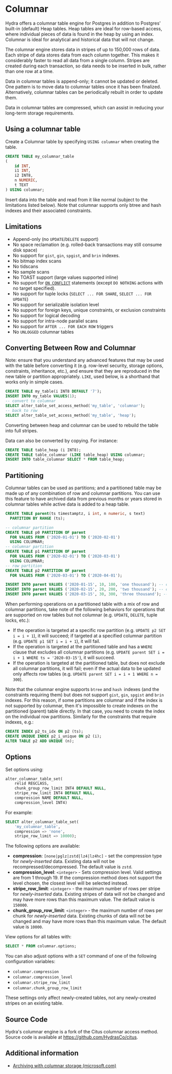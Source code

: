 # Columnar

Hydra offers a columnar table engine for Postgres in addition to Postgres' built-in (default) Heap tables. Heap tables are ideal for row-based access, where individual pieces of data is found in the heap by using an index. Columnar is ideal for analytical and historical data that will not change.

The columnar engine stores data in stripes of up to 150,000 rows of data. Each stripe of data stores data from each column together. This makes it considerably faster to read all data from a single column. Stripes are created during each transaction, so data needs to be inserted in bulk, rather than one row at a time.

Data in columnar tables is append-only; it cannot be updated or deleted. One pattern is to move data to columnar tables once it has been finalized. Alternatively, columnar tables can be periodically rebuilt in order to update them.

Data in columnar tables are compressed, which can assist in reducing your long-term storage requirements.

## Using a columnar table

Create a Columnar table by specifying ``USING columnar`` when creating the table.

```sql
CREATE TABLE my_columnar_table
(
    id INT,
    i1 INT,
    i2 INT8,
    n NUMERIC,
    t TEXT
) USING columnar;
```

Insert data into the table and read from it like normal (subject to the limitations listed below). Note that columnar supports only btree and hash indexes and their associated constraints.

## Limitations

* Append-only (no ``UPDATE``/``DELETE`` support)
* No space reclamation (e.g. rolled-back transactions may still consume disk space)
* No support for `gist`, `gin`, `spgist`, and `brin` indexes.
* No bitmap index scans
* No tidscans
* No sample scans
* No TOAST support (large values supported inline)
* No support for [``ON CONFLICT``](https://www.postgresql.org/docs/12/sql-insert.html#SQL-ON-CONFLICT)
  statements (except ``DO NOTHING`` actions with no target specified).
* No support for tuple locks (``SELECT ... FOR SHARE``, ``SELECT ... FOR UPDATE``)
* No support for serializable isolation level
* No support for foreign keys, unique constraints, or exclusion constraints
* No support for logical decoding
* No support for intra-node parallel scans
* No support for ``AFTER ... FOR EACH ROW`` triggers
* No `UNLOGGED` columnar tables

## Converting Between Row and Columnar

Note: ensure that you understand any advanced features that may be
used with the table before converting it (e.g. row-level security,
storage options, constraints, inheritance, etc.), and ensure that they
are reproduced in the new table or partition appropriately. ``LIKE``,
used below, is a shorthand that works only in simple cases.

```sql
CREATE TABLE my_table(i INT8 DEFAULT '7');
INSERT INTO my_table VALUES(1);
-- convert to columnar
SELECT alter_table_set_access_method('my_table', 'columnar');
-- back to row
SELECT alter_table_set_access_method('my_table', 'heap');
```

Converting between heap and columnar can be used to rebuild the table into full stripes.

Data can also be converted by copying. For instance:

```sql
CREATE TABLE table_heap (i INT8);
CREATE TABLE table_columnar (LIKE table_heap) USING columnar;
INSERT INTO table_columnar SELECT * FROM table_heap;
```

## Partitioning

Columnar tables can be used as partitions; and a partitioned table may
be made up of any combination of row and columnar partitions. You can
use this feature to have archived data from previous months or years 
stored in columnar tables while active data is added to a heap table.

```sql
CREATE TABLE parent(ts timestamptz, i int, n numeric, s text)
  PARTITION BY RANGE (ts);

-- columnar partition
CREATE TABLE p0 PARTITION OF parent
  FOR VALUES FROM ('2020-01-01') TO ('2020-02-01')
  USING COLUMNAR;
-- columnar partition
CREATE TABLE p1 PARTITION OF parent
  FOR VALUES FROM ('2020-02-01') TO ('2020-03-01')
  USING COLUMNAR;
-- row partition
CREATE TABLE p2 PARTITION OF parent
  FOR VALUES FROM ('2020-03-01') TO ('2020-04-01');

INSERT INTO parent VALUES ('2020-01-15', 10, 100, 'one thousand'); -- columnar
INSERT INTO parent VALUES ('2020-02-15', 20, 200, 'two thousand'); -- columnar
INSERT INTO parent VALUES ('2020-03-15', 30, 300, 'three thousand'); -- row
```

When performing operations on a partitioned table with a mix of row
and columnar partitions, take note of the following behaviors for
operations that are supported on row tables but not columnar
(e.g. ``UPDATE``, ``DELETE``, tuple locks, etc.):

* If the operation is targeted at a specific row partition
  (e.g. ``UPDATE p2 SET i = i + 1``), it will succeed; if targeted at
  a specified columnar partition (e.g. ``UPDATE p1 SET i = i + 1``),
  it will fail.
* If the operation is targeted at the partitioned table and has a
  ``WHERE`` clause that excludes all columnar partitions
  (e.g. ``UPDATE parent SET i = i + 1 WHERE ts = '2020-03-15'``), it
  will succeed.
* If the operation is targeted at the partitioned table, but does not
  exclude all columnar partitions, it will fail; even if the actual
  data to be updated only affects row tables (e.g. ``UPDATE parent SET
  i = i + 1 WHERE n = 300``).

Note that the columnar engine supports `btree` and `hash `indexes (and
the constraints requiring them) but does not support `gist`, `gin`,
`spgist` and `brin` indexes.
For this reason, if some partitions are columnar and if the index is
not supported by columnar, then it's impossible to create indexes
on the partitioned (parent) table directly. In that case, you need to
create the index on the individual row partitions. Similarly for the
constraints that require indexes, e.g.:

```sql
CREATE INDEX p2_ts_idx ON p2 (ts);
CREATE UNIQUE INDEX p2_i_unique ON p2 (i);
ALTER TABLE p2 ADD UNIQUE (n);
```

## Options

Set options using:

```sql
alter_columnar_table_set(
    relid REGCLASS,
    chunk_group_row_limit INT4 DEFAULT NULL,
    stripe_row_limit INT4 DEFAULT NULL,
    compression NAME DEFAULT NULL,
    compression_level INT4)
```

For example:

```sql
SELECT alter_columnar_table_set(
    'my_columnar_table',
    compression => 'none',
    stripe_row_limit => 10000);
```

The following options are available:

* **compression**: `[none|pglz|zstd|lz4|lz4hc]` - set the compression type
  for _newly-inserted_ data. Existing data will not be
  recompressed/decompressed. The default value is `zstd`.
* **compression_level**: ``<integer>`` - Sets compression level. Valid
  settings are from 1 through 19. If the compression method does not
  support the level chosen, the closest level will be selected
  instead.
* **stripe_row_limit**: ``<integer>`` - the maximum number of rows per
  stripe for _newly-inserted_ data. Existing stripes of data will not
  be changed and may have more rows than this maximum value. The
  default value is `150000`.
* **chunk_group_row_limit**: ``<integer>`` - the maximum number of rows per
  chunk for _newly-inserted_ data. Existing chunks of data will not be
  changed and may have more rows than this maximum value. The default
  value is `10000`.

View options for all tables with:

```sql
SELECT * FROM columnar.options;
```

You can also adjust options with a `SET` command of one of the
following configuration variables:

* `columnar.compression`
* `columnar.compression_level`
* `columnar.stripe_row_limit`
* `columnar.chunk_group_row_limit`

These settings only affect newly-created tables, not any newly-created
stripes on an existing table.

## Source Code

Hydra's columnar engine is a fork of the Citus columnar access method.
Source code is available at https://github.com/HydrasCo/citus.

## Additional information

* [Archiving with columnar storage (microsoft.com)](https://docs.citusdata.com/en/stable/use_cases/timeseries.html#archiving-with-columnar-storage)
